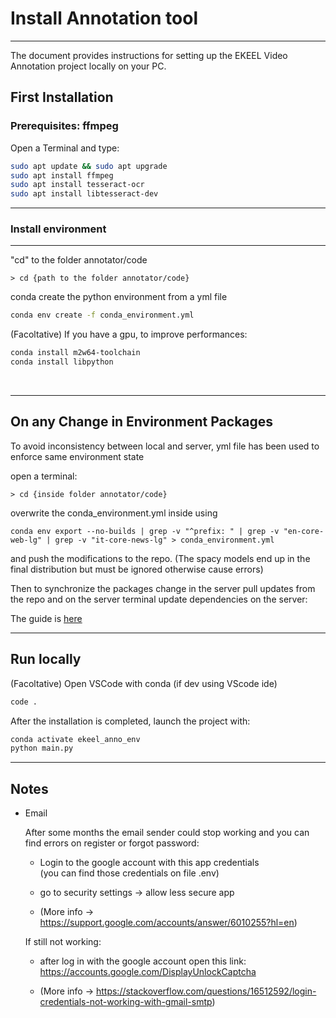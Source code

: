 # Install Annotation tool
------------

The document provides instructions for setting up the EKEEL Video Annotation project locally on your PC.  


## First Installation

### Prerequisites: ffmpeg

Open a Terminal and type:
```bash
sudo apt update && sudo apt upgrade
sudo apt install ffmpeg
sudo apt install tesseract-ocr
sudo apt install libtesseract-dev
```

---
### Install environment
---


"cd" to the folder annotator/code

    > cd {path to the folder annotator/code}


conda create the python environment from a yml file
```bash
conda env create -f conda_environment.yml
```

(Facoltative) If you have a gpu, to improve performances:
```bash
conda install m2w64-toolchain
conda install libpython
```

<br>

-----
## On any Change in Environment Packages 

To avoid inconsistency between local and server, yml file has been used to enforce same environment state

open a terminal:

    > cd {inside folder annotator/code}


overwrite the conda_environment.yml inside using
```
conda env export --no-builds | grep -v "^prefix: " | grep -v "en-core-web-lg" | grep -v "it-core-news-lg" > conda_environment.yml
```
and push the modifications to the repo. (The spacy models end up in the final distribution but must be ignored otherwise cause errors)

Then to synchronize the packages change in the server pull updates from the repo and on the server terminal update dependencies on the server:

The guide is [here](deploy.md#update-and-setup-video-annotation-app)



------
## Run locally

(Facoltative) Open VSCode with conda (if dev using VScode ide)
```bash
code .
```


After the installation is completed, launch the project with:
```bash
conda activate ekeel_anno_env
python main.py
```


------
## Notes
    
- Email 

    After some months the email sender could stop working and you can find errors on register or forgot password:

    * Login to the google account with this app credentials   
    (you can find those credentials on file .env) 
    
    * go to security settings -> allow less secure app

    * (More info -> https://support.google.com/accounts/answer/6010255?hl=en)

    If still not working:

    * after log in with the google account open this link:  
      https://accounts.google.com/DisplayUnlockCaptcha

    * (More info -> https://stackoverflow.com/questions/16512592/login-credentials-not-working-with-gmail-smtp)
